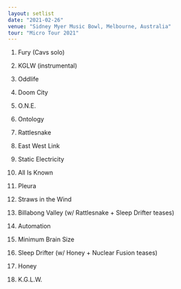 ```yaml
---
layout: setlist
date: "2021-02-26"
venue: "Sidney Myer Music Bowl, Melbourne, Australia"
tour: "Micro Tour 2021"
---
```



 1. Fury
    (Cavs solo)

 2. KGLW
    (instrumental)

 3. Oddlife

 4. Doom City

 5. O.N.E.

 6. Ontology

 7. Rattlesnake

 8. East West Link

 9. Static Electricity

10. All Is Known

11. Pleura

12. Straws in the Wind

13. Billabong Valley
    (w/ Rattlesnake + Sleep Drifter teases)

14. Automation

15. Minimum Brain Size

16. Sleep Drifter
    (w/ Honey + Nuclear Fusion teases)

17. Honey

18. K.G.L.W.


